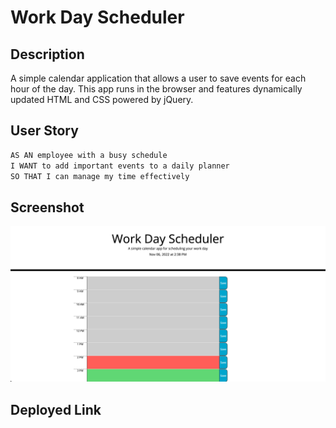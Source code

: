 # Work Day Scheduler

## Description

A simple calendar application that allows a user to save events for each hour of the day. This app runs in the browser and features dynamically updated HTML and CSS powered by jQuery.

## User Story

```md
AS AN employee with a busy schedule
I WANT to add important events to a daily planner
SO THAT I can manage my time effectively
```

## Screenshot

![A user clicks on slots on the color-coded calendar and edits the events.](./Assets/schedulerScreenshot.png)


## Deployed Link
